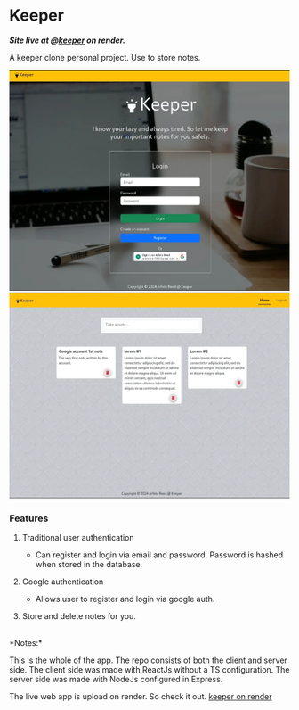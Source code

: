 # Keeper

***Site live at @[keeper](https://keeper-ol3w.onrender.com) on render.***

A keeper clone personal project. Use to store notes.

![webapp screenshot](./images/1.webp)
![webapp screenshot](./images/2.webp)

### Features

1. Traditional user authentication
    - Can register and login via email and password. Password is hashed when stored in the database.

2. Google authentication
    - Allows user to register and login via google auth.

3. Store and delete notes for you.

<br/>
*Notes:*

This is the whole of the app. The repo consists of both the client and server side. The client side was made with ReactJs without a TS configuration. The server side was made with NodeJs configured in Express.

The live web app is upload on render. So check it out. [keeper on render](https://keeper-ol3w.onrender.com)